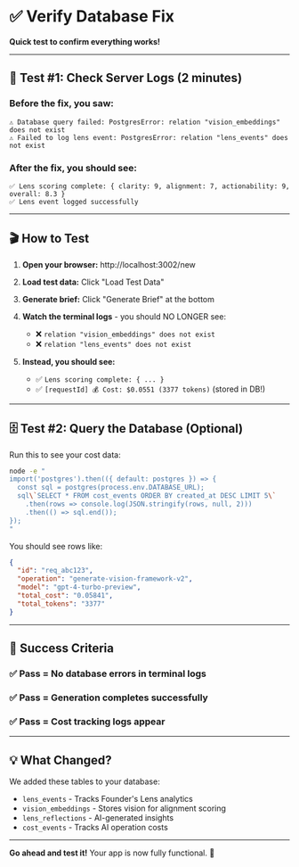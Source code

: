 # ✅ Verify Database Fix

**Quick test to confirm everything works!**

---

## 🧪 Test #1: Check Server Logs (2 minutes)

### Before the fix, you saw:
```
⚠️ Database query failed: PostgresError: relation "vision_embeddings" does not exist
⚠️ Failed to log lens event: PostgresError: relation "lens_events" does not exist
```

### After the fix, you should see:
```
✅ Lens scoring complete: { clarity: 9, alignment: 7, actionability: 9, overall: 8.3 }
✅ Lens event logged successfully
```

---

## 🎬 How to Test

1. **Open your browser:** http://localhost:3002/new

2. **Load test data:** Click "Load Test Data"

3. **Generate brief:** Click "Generate Brief" at the bottom

4. **Watch the terminal logs** - you should NO LONGER see:
   - ❌ `relation "vision_embeddings" does not exist`
   - ❌ `relation "lens_events" does not exist`

5. **Instead, you should see:**
   - ✅ `Lens scoring complete: { ... }`
   - ✅ `[requestId] 💰 Cost: $0.0551 (3377 tokens)` (stored in DB!)

---

## 🗄️ Test #2: Query the Database (Optional)

Run this to see your cost data:

```bash
node -e "
import('postgres').then(({ default: postgres }) => {
  const sql = postgres(process.env.DATABASE_URL);
  sql\`SELECT * FROM cost_events ORDER BY created_at DESC LIMIT 5\`
    .then(rows => console.log(JSON.stringify(rows, null, 2)))
    .then(() => sql.end());
});
"
```

You should see rows like:
```json
{
  "id": "req_abc123",
  "operation": "generate-vision-framework-v2",
  "model": "gpt-4-turbo-preview",
  "total_cost": "0.05841",
  "total_tokens": "3377"
}
```

---

## 🎯 Success Criteria

### ✅ Pass = No database errors in terminal logs
### ✅ Pass = Generation completes successfully
### ✅ Pass = Cost tracking logs appear

---

## 💡 What Changed?

We added these tables to your database:
- `lens_events` - Tracks Founder's Lens analytics
- `vision_embeddings` - Stores vision for alignment scoring
- `lens_reflections` - AI-generated insights
- `cost_events` - Tracks AI operation costs

---

**Go ahead and test it!** Your app is now fully functional. 🚀

